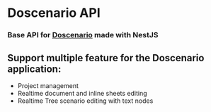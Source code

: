 # Doscenario API

### Base API for [Doscenario](http://github.com/totodore/doscenario) made with NestJS

## Support multiple feature for the Doscenario application:
* Project management
* Realtime document and inline sheets editing 
* Realtime Tree scenario editing with text nodes

